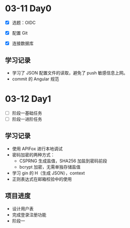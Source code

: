 # 03-11 Day0

- [x] 选题：OIDC

- [x] 配置 Git

- [x] 连接数据库


## 学习记录

-   学习了 JSON 配置文件的读取，避免了 push 敏感信息上网。
-   commit 的 Angular 规范

# 03-12 Day1

-   [ ] 阶段一基础任务
-   [ ] 阶段一进阶任务

## 学习记录

-   使用 APIFox 进行本地调试
-   密码加密的两种方式：
    -   CSPRNG 生成盐值，SHA256 加盐到密码前段
    -   bcrypt 加密，无需单独存储盐值
-   学习 gin 的 H（生成 JSON），context
-   正则表达式在邮箱校验中的使用

## 项目进度

-   设计用户表
-   完成登录注册功能
-   阶段一

